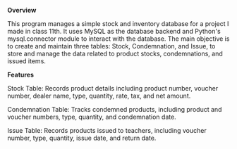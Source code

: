 **Overview**

This program manages a simple stock and inventory database for a project I made in class 11th. It uses MySQL as the database backend and Python's mysql.connector module to interact with the database. 
The main objective is to create and maintain three tables: Stock, Condemnation, and Issue, to store and manage the data related to product stocks, condemnations, and issued items.

**Features**

Stock Table: 
      Records product details including product number, voucher number, dealer name, type, quantity, rate, tax, and net amount.
      
Condemnation Table: 
      Tracks condemned products, including product and voucher numbers, type, quantity, and condemnation date.
      
Issue Table: 
      Records products issued to teachers, including voucher number, type, quantity, issue date, and return date.

